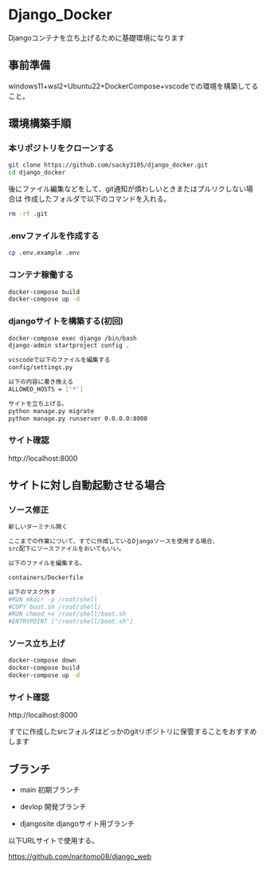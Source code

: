 # Django_Docker

Djangoコンテナを立ち上げるために基礎環境になります

## 事前準備

windows11+wsl2+Ubuntu22+DockerCompose+vscodeでの環境を構築してること。

## 環境構築手順

### 本リポジトリをクローンする

```bash
git clone https://github.com/sacky3105/django_docker.git
cd django_docker
```

後にファイル編集などをして、git通知が煩わしいときまたはプルリクしない場合は
作成したフォルダで以下のコマンドを入れる。

```bash
rm -rf .git
```

### .envファイルを作成する

```bash
cp .env.example .env
```

### コンテナ稼働する

```bash
docker-compose build
docker-compose up -d
```

### djangoサイトを構築する(初回)

```bash
docker-compose exec django /bin/bash
django-admin startproject config .

vcscodeで以下のファイルを編集する
config/settings.py

以下の内容に書き換える
ALLOWED_HOSTS = ['*']

サイトを立ち上げる。
python manage.py migrate
python manage.py runserver 0.0.0.0:8000
```

### サイト確認

http://localhost:8000

## サイトに対し自動起動させる場合

### ソース修正

```bash
新しいターミナル開く

ここまでの作業について、すでに作成しているDjangoソースを使用する場合、
src配下にソースファイルをおいてもいい。

以下のファイルを編集する。

containers/Dockerfile

以下のマスク外す
#RUN mkdir -p /root/shell
#COPY boot.sh /root/shell/
#RUN chmod +x /root/shell/boot.sh
#ENTRYPOINT ["/root/shell/boot.sh"]

```

### ソース立ち上げ

```bash
docker-compose down
docker-compose build
docker-compose up -d
```

### サイト確認

http://localhost:8000

すでに作成したsrcフォルダはどっかのgitリポジトリに保管することをおすすめします

## ブランチ

* main 初期ブランチ

* devlop 開発ブランチ

* djangosite djangoサイト用ブランチ

以下URLサイトで使用する。

https://github.com/naritomo08/django_web
